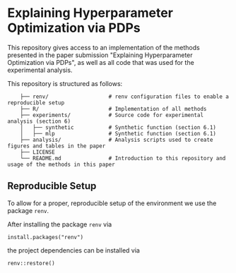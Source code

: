 # Explaining Hyperparameter Optimization via PDPs

This repository gives access to an implementation of the methods presented in the paper submission "Explaining Hyperparameter Optimization via PDPs", as well as all code that was used for the experimental analysis. 

This repository is structured as follows: 

```
    ├── renv/                   # renv configuration files to enable a reproducible setup 
    ├── R/                      # Implementation of all methods 
    ├── experiments/            # Source code for experimental analysis (section 6)
    │   ├── synthetic           # Synthetic function (section 6.1)
    │   ├── mlp                 # Synthetic function (section 6.1)
    ├── analysis/               # Analysis scripts used to create figures and tables in the paper
    ├── LICENSE
    └── README.md               # Introduction to this repository and usage of the methods in this paper
```    

## Reproducible Setup 

To allow for a proper, reproducible setup of the environment we use the package `renv`. 

After installing the package `renv` via

```
install.packages("renv")
```

the project dependencies can be installed via 

```
renv::restore()
```
